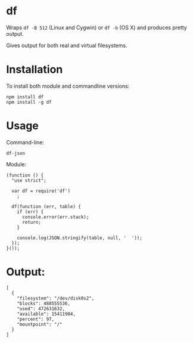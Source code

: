 df
===

Wraps `df -B 512` (Linux and Cygwin) or `df -b` (OS X) and produces pretty output.

Gives output for both real and virtual filesystems.

Installation
===

To install both module and commandline versions:

    npm install df
    npm install -g df

Usage
===

Command-line:

    df-json

Module:

    (function () {
      "use strict";

      var df = require('df')
        ;

      df(function (err, table) {
        if (err) {
          console.error(err.stack);
          return;
        }

        console.log(JSON.stringify(table, null, '  '));
      });
    }());

Output:
===

    [
      {
        "filesystem": "/dev/disk0s2",
        "blocks": 488555536,
        "used": 472631632,
        "available": 15411904,
        "percent": 97,
        "mountpoint": "/"
      }
    ]
